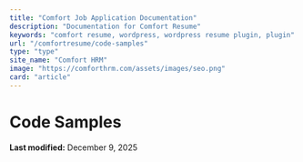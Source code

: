 ```yaml
---
title: "Comfort Job Application Documentation"
description: "Documentation for Comfort Resume"
keywords: "comfort resume, wordpress, wordpress resume plugin, plugin"
url: "/comfortresume/code-samples"
type: "type"
site_name: "Comfort HRM"
image: "https://comforthrm.com/assets/images/seo.png"
card: "article"
---
```

# Code Samples



**Last modified:** December 9, 2025